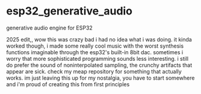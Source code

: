 # esp32_generative_audio
generative audio engine for ESP32

2025 edit,, wow this was crazy bad i had no idea what i was doing. it kinda worked though, i made some really cool music with the worst synthesis functions imaginable through the esp32's built-in 8bit dac. sometimes i worry that more sophisticated programming sounds less interesting. i still do prefer the sound of noninterpolated sampling, the crunchy artifacts that appear are sick. check my meap repository for something that actually works. im just leaving this up for my nostalgia, you have to start somewhere and i'm proud of creating this from first principles

